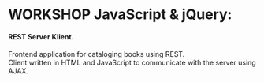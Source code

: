 # WORKSHOP JavaScript & jQuery:

#### REST Server Klient.

Frontend application for cataloging books using REST. <br />
Client written in HTML and JavaScript to communicate with the server using AJAX.
